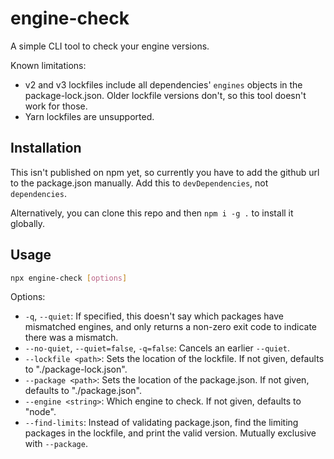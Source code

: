 # engine-check

A simple CLI tool to check your engine versions.

Known limitations:

- v2 and v3 lockfiles include all dependencies' `engines` objects in the package-lock.json. Older lockfile versions don't, so this tool doesn't work for those.
- Yarn lockfiles are unsupported.

## Installation

This isn't published on npm yet, so currently you have to add the github url to the package.json manually. Add this to `devDependencies`, not `dependencies`.

Alternatively, you can clone this repo and then `npm i -g .` to install it globally.

## Usage

```sh
npx engine-check [options]
```

Options:

- `-q`, `--quiet`: If specified, this doesn't say which packages have mismatched engines, and only returns a non-zero exit code to indicate there was a mismatch.
- `--no-quiet`, `--quiet=false`, `-q=false`: Cancels an earlier `--quiet`.
- `--lockfile <path>`: Sets the location of the lockfile. If not given, defaults to "./package-lock.json".
- `--package <path>`: Sets the location of the package.json. If not given, defaults to "./package.json".
- `--engine <string>`: Which engine to check. If not given, defaults to "node".
- `--find-limits`: Instead of validating package.json, find the limiting packages in the lockfile, and print the valid version. Mutually exclusive with `--package`.

